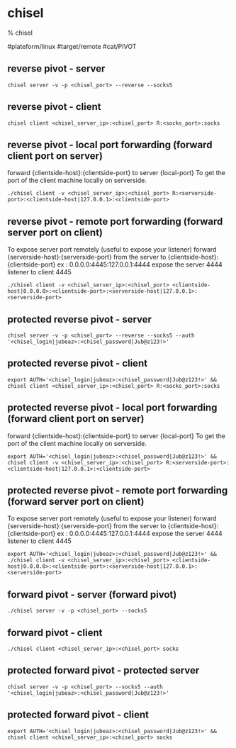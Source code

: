 # chisel

% chisel

#plateform/linux  #target/remote  #cat/PIVOT 

## reverse pivot - server
```
chisel server -v -p <chisel_port> --reverse --socks5 
```

## reverse pivot - client
```
chisel client <chisel_server_ip>:<chisel_port> R:<socks_port>:socks
```

## reverse pivot - local port forwarding (forward client port on server)
forward {clientside-host}:{clientside-port} to server {local-port} To get the port of the client machine locally on serverside.
```
./chisel client -v <chisel_server_ip>:<chisel_port> R:<serverside-port>:<clientside-host|127.0.0.1>:<clientside-port>
```

## reverse pivot - remote port forwarding (forward server port on client)
To expose server port remotely (useful to expose your listener)
forward {serverside-host}:{serverside-port} from the server to {clientside-host}:{clientside-port}
ex : 0.0.0.0:4445:127.0.0.1:4444 expose the server 4444 listener to client 4445
```
./chisel client -v <chisel_server_ip>:<chisel_port> <clientside-host|0.0.0.0>:<clientside-port>:<serverside-host|127.0.0.1>:<serverside-port>
```

## protected reverse pivot - server
```
chisel server -v -p <chisel_port> --reverse --socks5 --auth '<chisel_login|jubeaz>:<chisel_password|Jub@z123!>'
```


## protected reverse pivot - client
```
export AUTH='<chisel_login|jubeaz>:<chisel_password|Jub@z123!>' && chisel client <chisel_server_ip>:<chisel_port> R:<socks_port>:socks
```

## protected reverse pivot - local port forwarding (forward client port on server)
forward {clientside-host}:{clientside-port} to server {local-port} To get the port of the client machine locally on serverside.
```
export AUTH='<chisel_login|jubeaz>:<chisel_password|Jub@z123!>' && chisel client -v <chisel_server_ip>:<chisel_port> R:<serverside-port>:<clientside-host|127.0.0.1>:<clientside-port>
```

## protected reverse pivot - remote port forwarding (forward server port on client)
To expose server port remotely (useful to expose your listener)
forward {serverside-host}:{serverside-port} from the server to {clientside-host}:{clientside-port}
ex : 0.0.0.0:4445:127.0.0.1:4444 expose the server 4444 listener to client 4445
```
export AUTH='<chisel_login|jubeaz>:<chisel_password|Jub@z123!>' && ./chisel client -v <chisel_server_ip>:<chisel_port> <clientside-host|0.0.0.0>:<clientside-port>:<serverside-host|127.0.0.1>:<serverside-port>
```

## forward pivot - server (forward pivot)
```
./chisel server -v -p <chisel_port> --socks5
```

## forward pivot - client 
```
./chisel client <chisel_server_ip>:<chisel_port> socks
```

## protected forward pivot - protected server
```
chisel server -v -p <chisel_port> --socks5 --auth '<chisel_login|jubeaz>:<chisel_password|Jub@z123!>'
```


## protected forward pivot - client 
```
export AUTH='<chisel_login|jubeaz>:<chisel_password|Jub@z123!>' && chisel client <chisel_server_ip>:<chisel_port> socks
```

	





